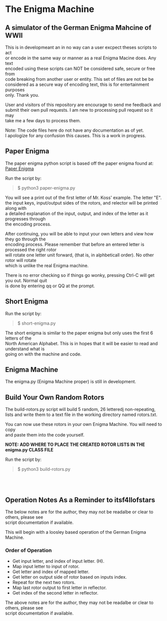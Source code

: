 # The Enigma Machine

## A simulator of the German Enigma Mahcine of WWII

This is in developmeant an in no way can a user excpect theses scripts to act<br>
or encode in the same way or manner as a real Enigma Macine does. Any text<br>
encoded using these scripts can NOT be considered safe, secure or free from<br>
code breaking from another user or entity. This set of files are not be be<br>
considered as a secure way of encoding text, this is for entertainment purposes<br>
only. Thank you.<br>

User and visitors of this repository are encourage to send me feedback and<br>
submit their own pull requests. I am new to processing pull request so it may<br>
take me a few days to process them.

Note: The code files here do not have any documentation as of yet.<br>
I apologize for any confusion this causes. This is a work in progress.

## Paper Enigma

The paper enigma python script is based off the paper enigma found at:
[Paper Enigma](https://mckoss.com/posts/paper-enigma/)

Run the script by:

> $ python3 paper-enigma.py

You will see a print out of the first letter of Mr. Koss' example. The letter "E".<br>
the input keys, input/output sides of the rotors, and relector will be printed along with<br>
a detailed explanation of the input, output, and index of the letter as it progresses through<br>
the encoding process.<br>

After continuing, you will be able to input your own letters and view how they go through the<br>
encoding process. Please remember that before an entered letter is processed the right rotor<br>
will rotate one letter unit forward, (that is, in alphbeticall order). No other rotor will rotate<br>
which is unlike the real Enigma machine.<br>

There is no error checking so if things go wonky, pressing Ctrl-C will get you out. Normal quit<br>
is done by entering qq or QQ at the prompt.<br>

## Short Enigma

Run the script by:

> $ short-enigma.py

The short enigma is similar to the paper enigma but only uses the first 6 letters of the<br>
North American Alphabet. This is in hopes that it will be easier to read and understand what is<br>
going on with the machine and code.

## Enigma Machine

The enigma.py (Enigma Machine proper) is still in development.

## Build Your Own Random Rotors

The build-rotors.py script will build 5 random, 26 letteredj non-repeating,<br>
lists and write them to a text file in the working directory named rotors.txt.<br>

You can now use these rotors in your own Enigma Machine. You will need to copy<br>
and paste them into the code yourself.<br>

**NOTE: ADD WHERE TO PLACE THE CREATED ROTOR LISTS IN THE enigma.py CLASS FILE**<br>


Run the script by:

> $ python3 build-rotors.py

<br><br>
## Operation Notes As a Reminder to itsf4llofstars

The below notes are for the author, they may not be readalbe or clear to others, please see<br>
script documentation if available.<br>

This will begin with a loosley based operation of the German Enigma Machine.<br>

### Order of Operation

+ Get input letter, and index of input letter. (H).
+ Map input letter to input of rotor.
+ Get letter and index of mapped letter.
+ Get letter on output side of rotor based on inputs index.
+ Repeat for the next two rotors.
+ Map last rotor output to first letter in reflector.
+ Get index of the second letter in reflector.

The above notes are for the author, they may not be readalbe or clear to others, please see<br>
script documentation if available.<br>
